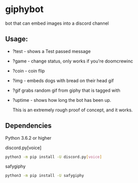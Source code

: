 # giphybot
bot that can embed images into a discord channel

## Usage:

* ?test - shows a Test passed message
* ?game - change status, only works if you're doomcrewinc
* ?coin - coin flip
* ?img - embeds dogs with bread on their head gif
* ?gif <tag> grabs random gif from giphy that is tagged with <tag>
* ?uptime - shows how long the bot has been up.
  
  
  This is an extremely rough proof of concept, and it works.


## Dependencies
Python 3.6.2 or higher

discord.py[voice]
```sh
python3 -m pip install -U discord.py[voice]
```
safygiphy
```sh
python3 -m pip install -U safygiphy
```    

